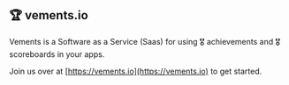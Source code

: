 ## 🏆 vements.io

Vements is a Software as a Service (Saas) for using 🎖️ achievements and 🎖️ scoreboards in your apps.

Join us over at [https://vements.io](https://vements.io) to get started.

